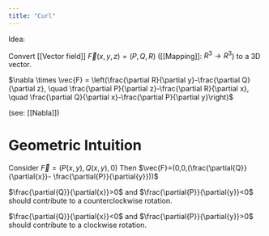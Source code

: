 ```yaml
---
title: "Curl"
---
```

Idea: 

Convert [[Vector field]] $\vec{F}(x,y,z)=(P,Q,R)$ ([[Mapping]]: $R^{3}\to R^{3}$)  to a 3D vector.

$\nabla \times \vec{F} = \left(\frac{\partial R}{\partial y}-\frac{\partial Q}{\partial z}, \quad \frac{\partial P}{\partial z}-\frac{\partial R}{\partial x}, \quad \frac{\partial Q}{\partial x}-\frac{\partial P}{\partial y}\right)$

(see: [[Nabla]])

# Geometric Intuition
Consider $\vec{F}=(P(x,y),Q(x,y),0)$ 
Then $\vec{F}=(0,0,(\frac{\partial{Q}}{\partial{x}}- \frac{\partial{P}}{\partial{y}}))$

$\frac{\partial{Q}}{\partial{x}}>0$ and $\frac{\partial{P}}{\partial{y}}<0$ should contribute to a counterclockwise rotation.

$\frac{\partial{Q}}{\partial{x}}<0$ and $\frac{\partial{P}}{\partial{y}}>0$ should contribute to a clockwise rotation.
